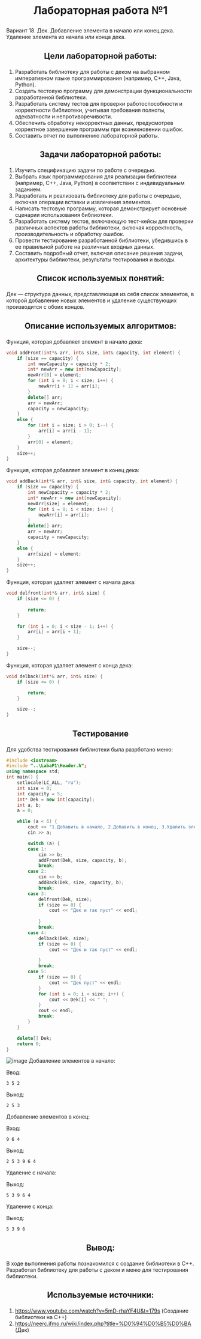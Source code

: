 # <p align="center">Лабораторная работа №1</p>
Вариант 18. Дек. Добавление элемента в начало или конец дека. Удаление
элемента из начала или конца дека.

## <p align="center">Цели лабораторной работы:</p>
1. Разработать библиотеку для работы с деком на выбранном императивном языке программирования (например, C++, Java, Python).
2. Создать тестовую программу для демонстрации функциональности разработанной библиотеки.
3. Разработать систему тестов для проверки работоспособности и корректности библиотеки, учитывая требования полноты, адекватности и непротиворечивости.
4. Обеспечить обработку некорректных данных, предусмотрев корректное завершение программы при возникновении ошибок.
5. Составить отчет по выполнению лабораторной работы.

## <p align="center">Задачи лабораторной работы:</p>
1. Изучить спецификацию задачи по работе с очередью.
2. Выбрать язык программирования для реализации библиотеки (например, C++, Java, Python) в соответствии с индивидуальным заданием.
3. Разработать и реализовать библиотеку для работы с очередью, включая операции вставки и извлечения элементов.
4. Написать тестовую программу, которая демонстрирует основные сценарии использования библиотеки.
5. Разработать систему тестов, включающую тест-кейсы для проверки различных аспектов работы библиотеки, включая корректность, производительность и обработку ошибок.
6. Провести тестирование разработанной библиотеки, убедившись в ее правильной работе на различных входных данных.
7. Составить подробный отчет, включая описание решения задачи, архитектуры библиотеки, результаты тестирования и выводы.

## <p align="center">Список используемых понятий:</p>
Дек — структура данных, представляющая из себя список элементов, в которой добавление новых элементов и удаление существующих производится с обоих концов.

## <p align="center">Описание используемых алгоритмов:</p>
Функция, которая добавляет элемент в начало дека:
```cpp
void addFront(int*& arr, int& size, int& capacity, int element) {
    if (size == capacity) {
        int newCapacity = capacity * 2;
        int* newArr = new int[newCapacity];
        newArr[0] = element;
        for (int i = 0; i < size; i++) {
            newArr[i + 1] = arr[i];
        }
        delete[] arr;
        arr = newArr;
        capacity = newCapacity;
    }
    else {
        for (int i = size; i > 0; i--) {
            arr[i] = arr[i - 1];
        }
        arr[0] = element;
    }
    size++;
}
```
Функция, которая добавляет элемент в конец дека:
```cpp
void addBack(int*& arr, int& size, int& capacity, int element) {
    if (size == capacity) {
        int newCapacity = capacity * 2;
        int* newArr = new int[newCapacity];
        newArr[size] = element;
        for (int i = 0; i < size; i++) {
            newArr[i] = arr[i];
        }
        delete[] arr;
        arr = newArr;
        capacity = newCapacity;
    }
    else {
        arr[size] = element;
    }
    size++;
}
```
Функция, которая удаляет элемент с начала дека:
```cpp
void delfront(int*& arr, int& size) {
    if (size <= 0) {
   
        return;
    }

    for (int i = 0; i < size - 1; i++) {
        arr[i] = arr[i + 1];
    }

    size--;
}
```
Функция, которая удаляет элемент c конца дека:
``` cpp
void delback(int*& arr, int& size) {
    if (size <= 0) {

        return;
    }

    size--;
}
```
## <p align="center">Тестирование</p>
Для удобства тестирования библиотеки была разрботано меню:
```cpp
#include <iostream>
#include "..\LabaP1\Header.h";
using namespace std;
int main() {
    setlocale(LC_ALL, "ru");
    int size = 0;
    int capacity = 5;
    int* Dek = new int[capacity];
    int a, b;
    a = 0;

    while (a < 6) {
        cout << "1.Добавить в начало, 2.Добавить в конец, 3.Удалить элемент с начала, 4. Удалить элемент с конца, 5.Показать дек, 6.Завершить:" << endl;
        cin >> a;

        switch (a) {
        case 1:
            cin >> b;
            addFront(Dek, size, capacity, b);
            break;
        case 2:
            cin >> b;
            addBack(Dek, size, capacity, b);
            break;
        case 3:
            delfront(Dek, size);
            if (size <= 0) {
                cout << "Дек и так пуст" << endl;
                
            }
            break;
        case 4:
            delback(Dek, size);
            if (size <= 0) {
                cout << "Дек и так пуст" << endl;

            }
            break;
        case 5:
            if (size == 0) {
                cout << "Дек пуст" << endl;
            }
            for (int i = 0; i < size; i++) {
                cout << Dek[i] << " ";
            }
            cout << endl;
            break;
        }
    }

    delete[] Dek;
    return 0;
}
```
![image](https://github.com/iis-32170x/RPIIS/assets/150240210/7cda9f62-4583-47ad-85b4-ffb556427ba5)
Добавление элементов в начало:

Ввод:
```
3 5 2
```
Выход:
```
2 5 3
```
Добавление элементов в конец:

Вход: 
```
9 6 4
```
Выход:
```
2 5 3 9 6 4
```
Удаление с начала:

Выход:
```
5 3 9 6 4
```

Удаление с конца:

Выход:
```
5 3 9 6
```
## <p align="center">Вывод:</p>
В ходе выполнения работы познакомился с создание библиотеки в C++. Разработал библиотеку для работы с деком и меню для тестирования библиотеки.
## <p align="center">Используемые источники:</p>
1. https://www.youtube.com/watch?v=5mD-rhaYF4U&t=179s (Создание библиотеки на С++)
2. https://neerc.ifmo.ru/wiki/index.php?title=%D0%94%D0%B5%D0%BA (Дек)
